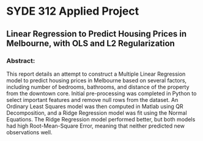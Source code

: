 # SYDE 312 Applied Project

## Linear Regression to Predict Housing Prices in Melbourne, with OLS and L2 Regularization
### Abstract:

This report details an attempt to construct a Multiple Linear Regression model to predict housing prices in Melbourne based on several factors, including number of bedrooms, bathrooms, and distance of the property from the downtown core. Initial pre-processing was completed in Python to select important features and remove null rows from the dataset. An Ordinary Least Squares model was then computed in Matlab using QR Decomposition, and a Ridge Regression model was fit using the Normal Equations. The Ridge Regression model performed better, but both models had high Root-Mean-Square Error, meaning that neither predicted new observations well.
